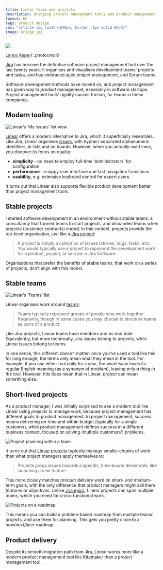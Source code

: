 ```yaml
---
title: Linear teams and projects
description: Bridging project management tools and product management
layout: hh
tags: product design
css: "article img {width:640px; border: 1px solid #ddd}"
image: bridge.jpg
---
```


![](bridge.jpg)

[Lance Asper](https://unsplash.com/photos/tx3YTxZn6RA){:.photocredit}

[Jira](https://www.atlassian.com/software/jira)
has become the definitive software project management tool over the last twenty years.
It organises and visualises development teams’ projects and tasks,
and has embraced agile project management, and Scrum teams.

Software development methods have moved on,
and _project_ management has given way to _product_ management,
especially in software startups.
Project management tools’ rigidity causes friction, for teams in these companies.

## Modern tooling

![Linear’s ‘My Issues’ list view](linear/issues.webp)

[Linear](https://linear.app/) offers a modern alternative to Jira,
which it superficially resembles.
Like Jira, Linear organises [issues](https://linear.app/docs/conceptual-model#issues), 
with hyphen-separated alphanumeric identifiers, in lists and on boards.
However, when you actually use Linear, you discover its focus on quality:

* **simplicity** - no need to employ full-time ‘administrators’ for configuration
* **performance** - snappy user interface and fast navigation transitions
* **usability**, e.g. extensive keyboard control for expert users.

It turns out that Linear also supports flexible product development better than project management tools.

## Stable projects

I started software development in an environment without stable teams:
a consultancy that formed teams to start projects, and disbanded teams when projects (customer contracts) ended.
In this context, projects provide the top-level organisation, just like a 
[Jira project](https://support.atlassian.com/jira-software-cloud/docs/what-is-a-jira-software-project/):

> A project is simply a collection of issues (stories, bugs, tasks, etc).
> You would typically use a project to represent the development work for a product, project, or service in Jira Software.

Organisations that prefer the benefits of stable teams, that work on a series of projects,
don’t align with this model.

## Stable teams

![Linear’s ‘Teams’ list](linear/teams.webp)


Linear organises work around [teams](https://linear.app/docs/conceptual-model#teams):

> Teams typically represent groups of people who work together frequently, though in some cases you may choose to structure teams as parts of a product.

Like Jira projects, Linear teams have members and no end date.
Equivalently, but more technically, Jira issues belong to projects, while Linear issues belong to teams.

In one sense, this different doesn’t matter: once you’ve used a tool like this for long enough,
the terms only mean what they mean in the tool.
For example, if you use either tool daily for a year, the word _issue_ loses its regular English meaning (as a synonym of _problem_), leaving only _a thing in the tool_.
However, this does mean that in Linear, _project_ can mean something else.

## Short-lived projects

As a product manager, I was initially surprised to see a modern tool like Linear using _projects_ to manage work,
because project management has different goals to product management.
In project management, success means delivering on-time and within budget (typically for a single customer),
while product management defines success in a different business context, focused on solving (multiple customers’) problems.

![Project planning within a team](linear/projects.webp)


It turns out that [Linear projects](https://linear.app/docs/conceptual-model#projects)
typically manage smaller chunks of work than what project managers apply themselves to:

> Projects group issues towards a specific, time-bound deliverable, like launching a new feature.

This more closely matches product delivery work on short- and medium-term goals,
with the only difference that product managers might call them _features_ or _objectives_.
Unlike [Jira epics](https://www.atlassian.com/agile/project-management/epics),
Linear projects can span multiple teams, which you need for cross-functional work.

![Projects on a roadmap](linear/roadmap.webp)


This means you can build a problem-based roadmap from multiple teams’ projects, 
and use them for planning.
This gets you pretty close to a now/next/later roadmap.

## Product delivery

Despite its smooth migration path from Jira,
Linear works more like a modern product management tool like
[Kitemaker](kitemaker-review) than a project management tool.
